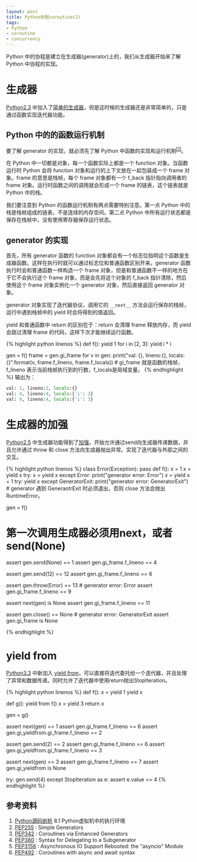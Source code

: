 ```yaml
---
layout: post
title: Python协程coroutine(2)
tags:
- Python
- coroutine
- concurrency
---
```


Python 中的协程是建立在生成器(generator)上的，我们从生成器开始来了解 Python 中协程的实现。

# 生成器

[Python2.3] 中加入了[简单的生成器][PEP255]，但是这时候的生成器还是非常简单的，只是通过函数实现迭代器功能。

## Python 中的的函数运行机制

要了解 generator 的实现，就必须先了解 Python 中函数的实现和运行机制<sup>[[1]][Python源码剖析]</sup>。

在 Python 中一切都是对象，每一个函数实际上都是一个 function 对象。当函数运行时 Python 会将 function 对象和运行的上下文放在一起包装成一个 frame 对象。frame 的意思是栈帧，每个 frame 对象都有一个 f_back 指针指向调用者的 frame 对象。运行时函数之间的调用就会形成一个 frame 的链表，这个链表就是 Python 中的栈。

我们要注意到 Python 的函数运行机制有两点需要特别注意。第一点 Python 中的栈是栈帧组成的链表，不是连续的内存空间。第二点 Python 中所有运行状态都是保存在栈帧中，没有使用寄存器保存运行状态。

## generator 的实现

首先，所有 generator 函数的 function 对象都会有一个标志位指明这个函数是生成器函数。这样在执行时就可以通过标志位和普通函数区别开来。generator 函数执行时会和普通函数一样构造一个 frame 对象，但是和普通函数不一样的地方在于它不会执行这个 frame 对象，而是会先将这个对象的 f_back 指针清除，然后使用这个 frame 对象实例化一个 generator 对象，然后直接返回 generator 对象。

generator 对象实现了迭代器协议，调用它的 `__next__` 方法会运行保存的栈帧，运行中遇到栈帧中的 yield 时会将得到的值返回。

yield 和普通函数中 return 的区别在于：return 会清理 frame 释放内存，而 yield 会跳过清理 frame 的代码，这样下次才能继续运行函数。

{% highlight python linenos %}
def f():
    yield 1
    for i in [2, 3]:
        yield i * i

gen = f()
frame = gen.gi_frame
for v in gen:
    print("val: {}, lineno:{}, locals:{}".format(v, frame.f_lineno, frame.f_locals))
    # gi_frame 就是函数的栈帧，f_lineno 表示当前栈帧执行到的行数，f_locals是局域变量。
{% endhighlight %}
输出为：
```python
val: 1, lineno:2, locals:{}
val: 4, lineno:4, locals:{'i': 2}
val: 9, lineno:4, locals:{'i': 3}
```

# 生成器的加强

[Python2.5] 中生成器功能得到了[加强][PEP342]，开始允许通过send向生成器传递数据，并且允许通过 throw 和 close 方法向生成器抛出异常。实现了迭代器与外部之间的交互。

{% highlight python linenos %}
class Error(Exception): pass
def f():
    x = 1
    x = yield x
    try:
        x = yield x
    except Error:
        print("generator error: Error")
        x = yield x + 1
    try:
        yield x
    except GeneratorExit:
        print("generator error: GeneratorExit")
        # generator 遇到 GeneraotrExit 时必须退出，否则 close 方法会抛出 RuntimeError。

gen = f()
# 第一次调用生成器必须用next，或者send(None)
assert gen.send(None) == 1
assert gen.gi_frame.f_lineno == 4

assert gen.send(12) == 12
assert gen.gi_frame.f_lineno == 6

assert gen.throw(Error) == 13   # generator error: Error
assert gen.gi_frame.f_lineno == 9

assert next(gen) is None
assert gen.gi_frame.f_lineno == 11

assert gen.close() == None      # generator error: GeneratorExit
assert gen.gi_frame is None

{% endhighlight %}

# yield from
[Python3.3] 中新加入 [yield from][PEP380]，可以直接将迭代委托给一个迭代器，并且处理了异常和数据传递。同时允许了迭代器中使用return抛出StopIteration。

{% highlight python linenos %}
def f():
    x = yield 1
    yield x

def g():
    yield from f()
    x = yield 3
    return x

gen = g()

assert next(gen) == 1
assert gen.gi_frame.f_lineno == 6
assert gen.gi_yieldfrom.gi_frame.f_lineno == 2

assert gen.send(2) == 2
assert gen.gi_frame.f_lineno == 6
assert gen.gi_yieldfrom.gi_frame.f_lineno == 3

assert next(gen) == 3
assert gen.gi_frame.f_lineno == 7
assert gen.gi_yieldfrom is None

try:
    gen.send(4)
except StopIteration as e:
    assert e.value == 4
{% endhighlight %}


## 参考资料

1. [Python源码剖析] 8.1 Python虚拟机中的执行环境
1. [PEP255] : Simple Generators
1. [PEP342] : Coroutines via Enhanced Generators
1. [PEP380] : Syntax for Delegating to a Subgenerator
1. [PEP3156] : Asynchronous IO Support Rebooted: the "asyncio" Module
1. [PEP492] : Coroutines with async and await syntax


[PEP255]: https://www.python.org/dev/peps/pep-0255/
[PEP342]: https://www.python.org/dev/peps/pep-0342/
[PEP288]: https://www.python.org/dev/peps/pep-0288/
[PEP325]: https://www.python.org/dev/peps/pep-0325/
[PEP380]: https://www.python.org/dev/peps/pep-0380/
[PEP3156]: https://www.python.org/dev/peps/pep-3156/
[PEP492]: https://www.python.org/dev/peps/pep-0492/
[PEP255]: https://www.python.org/dev/peps/pep-0255/
[Python2.3]: https://docs.python.org/3/whatsnew/2.3.html#pep-255-simple-generators
[Python2.5]: https://docs.python.org/3/whatsnew/2.5.html#pep-342-new-generator-features
[Python3.3]: https://docs.python.org/3/whatsnew/3.3.html#pep-380-syntax-for-delegating-to-a-subgenerator
[Python3.4]: https://docs.python.org/3/whatsnew/3.4.html#asyncio
[Python3.5]: https://docs.python.org/3/whatsnew/3.5.html#pep-492-coroutines-with-async-and-await-syntax
[Python源码剖析]: https://book.douban.com/subject/3117898/

